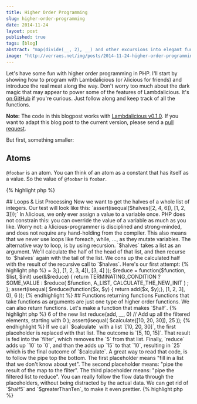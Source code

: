 ```yaml
---
title: Higher Order Programming
slug: higher-order-programming
date: 2014-11-24
layout: post
published: true
tags: [blog]
abstract: "map(divide(__, 2), __) and other excursions into elegant functional programming in PHP"
image: "http://verraes.net/img/posts/2014-11-24-higher-order-programming/sandwiches.png"
---
```




Let's have some fun with higher order programming in PHP. I'll start by showing how to program with Lambdalicious (or λlicious for friends) and introduce the real meat along the way. Don't worry too much about the dark magic that may appear to power some of the features of Lambdalicious. It's [on GitHub](https://github.com/mathiasverraes/lambdalicious) if you're curious. Just follow along and keep track of all the functions. 

**Note:** The code in this blogpost works with [Lambdalicious v0.1.0](https://github.com/mathiasverraes/lambdalicious/tree/v0.1.0). If you want to adapt this blog post to the current version, please send a [pull request](https://github.com/mathiasverraes/mathiasverraes.github.com/edit/master/_posts/2014-11-24-higher-order-programming.markdown).

But first, something smaller:

## Atoms

`@foobar` is an atom. You can think of an atom as a constant that has itself as a value. So the value of `@foobar` is `foobar`.

{% highlight php %}
<?php
require_once __DIR__ . 'path/to/src/Verraes/Lambdalicious/load.php';
assert(
    isatom(@foobar)
);
{% endhighlight %}

(Note that if you combine all the code in this post in a single file, it is executable and all assertions will pass.)

Unlike constants in PHP, atoms don't need to be defined before you use them. They are global and immutable.

Atoms are very useful for many things. Later on, we'll use them to refer to global functions, without needing to resort to quotes. In fact, the philosophy of λlicious is to remove syntactical noise, verbosity, and ceremony. To that effect, let's get rid of the `@` prefix. We can do that by affixing an atom using the `atom` function:

{% highlight php %}
<?php
atom(@foobar);
assert(
    isatom(foobar) // no @ prefix needed anymore
);
{% endhighlight %}

Once an atom is affixed, you can use it everywhere without the prefix. 

## Lists

Let's affix some atoms and make a list.

{% highlight php %}
<?php
atom(@a, @b, @c, @d);
assert(
    islist([a, b, c])
);
assert(isequal(
    cons(d, [a, b, c]),
    [d, a, b, c]
));
{% endhighlight %}

`cons($head, $tail)` constructs a list by adding `$head` to the front of the list `$tail`. In fact, the square brackets are nothing but a shortcut for a bunch of nested `cons`.

{% highlight php %}
<?php
assert(isequal(
    cons(a, cons(b, cons(c, []))),
    [a, b, c]
));
{% endhighlight %}

We can deconstruct lists by taking the `head`, which is the first element, or the `tail`, which is all the elements without the head.

{% highlight php %}
<?php
assert(isequal(
    head([a, b, c]),
    a
));
assert(isequal(
    tail([a, b, c]),
    [b, c]
));
{% endhighlight %}

Remember that `head` always returns an element, and `tail` returns a list.

## Functions

Now let's make a global function. Global means that we can reach it from anywhere.

{% highlight php %}
<?php
function half($x){ return divide($x, 2);}
assert(isequal(
    half(6),
    3
));
{% endhighlight %}

If we affix the function's name, we can refer to it by that atom.

{% highlight php %}
<?php
atom(@half);
assert(isequal(
    call(half, [6]),
    half(6)
));
{% endhighlight %}

We can also make locally scoped functions. We assign them to a variable that we can use to pass the function to another function.

{% highlight php %}
<?php
$half = function($x) { return divide($x, 2);};
assert(isequal(
    $half(3),
    call($half, [3])
));
{% endhighlight %}


## Conditionals

We'll need conditionals. In λlicious, they look like this:

{% highlight text %}
return
    condition1 ? result1 :
    (condition2 ? result2 :
    (condition3 ? result3 :
    (finalResult)));
{% endhighlight %}    

In other words, conditions are tried one after another until one of them evaluates to true. The value of the complete expression is the result that follows the first true condition. If none of the conditions evaluate to true, the finalResult is returned.

<img style="float:left;margin-right: 10px" src="/img/posts/2014-11-24-higher-order-programming/recursive_percy_small.jpg" alt="Recursive Percy">

## Loops & List Processing

Now we want to get the halves of a whole list of integers. Our test will look like this:
`assert(isequal($halves([2, 4, 6]), [1, 2, 3]));`


In λlicious, we only ever assign a value to a variable once. PHP does not constrain this: you can override the value of a variable as much as you like. Worry not: a λlicious-programmer is disciplined and strong-minded, and does not require any hand-holding from the compiler. This also means that we never use loops like foreach, while, ..., as they mutate variables. The alternative way to loop, is by using recursion.

`$halves` takes a list as an argument. We'll calculate the half of the head of that list, and then recurse to `$halves` again with the tail of the list. We cons up the calculated half with the result of the recursive call to `$halves`. Here's our first attempt:

{% highlight php %}
<?php
$halves1 = function($list) use(&$halves1) {
    return
         cons( // create a new list consisting of:
             divide(head($list), 2), // the half of the first element
             $halves1(tail($list)) // the halves of the remaining elements
         );
}
{% endhighlight %}

(The `use(&$halves1)` deserves some explanation. At this point in the code, `$halves1` is not yet defined. By closing it in our function by reference with `&`, we can call it at the point in the code where we reach `$halves1(tail($list))`. It's a little trick in PHP to recurse on locally scoped functions. Don't worry about it. When you get a `Notice: Undefined variable: foo`, just remember to add `use(&$foo)`.)

If we try to use `$halves1`, we crash with a message saying `HeadIsDefinedOnlyForNonEmptyLists`. The problem is that we are recursing, but we have not thought about how the loop stops. The λlicious-programmer accepts that mistakes happen, and draws lessons from it. From now on, whenever we recurse, we will think about the termination first.

As we are picking elements of our `$list`, it will become empty at some point. We'll need some place to store elements that we halved, so we add an accumulator called `$acc`, which starts as an empty list. Whe `$list` becomes empty, we return the accumulated values in `$acc`.

{% highlight php %}
<?php
$halves2 = function($list, $acc = []) use(&$halves2) {
    return
        isempty($list) ? $acc : // return $acc when we're done picking off items
        $halves2( // Recurse
            tail($list),
            cons( // Our new $acc will be our newly calculated half, 
                  // followed by the old $acc
                divide(head($list), 2),
                $acc
            )
        );
};
{% endhighlight %}

The assert still fails. Closer inspection learns that `$halves([2, 4, 6])` returns `[3, 2, 1]`. That makes sense: we keep consing up the halved head of the original list, to the accumulated list, so our `$acc` ends up backwards. That's easy to fix. We simply call `reverse` on `$acc` before returning it.

{% highlight php %}
<?php
$halves3 = function($list, $acc = []) use(&$halves3) {
    return
        isempty($list) ? reverse($acc) : // Reversing $acc at the last moment
        $halves3(
            tail($list),
            cons( // This is where our halved heads end up in the wrong order
                divide(head($list), 2),
                $acc
            )
        );
};
assert(isequal(
    $halves3([2, 4, 6]),
    [1, 2, 3]
));
{% endhighlight %}

`$halves3` passes our test. Recursion is great fun, and can be very rewarding. It's especially useful for making obvious jokes. If you feel you don't really get recursion, I advise you to read [this wonderful blog post](/2014/11/higher-order-programming/).

## Deduplication

`$halves3` works, but we're not quite happy with it. `divide(head($list), 2)` duplicates the logic of our `$half` function. Let's inject that function into our 4th version.

{% highlight php %}
<?php
$halves4 = function($half, $list, $acc = []) use(&$halves4) { 
    return
        isempty($list) ? reverse($acc) :
        $halves4(
            $half, // Don't forget to keep passing $half along to $halves4
            tail($list),
            cons(
                $half(head($list)), // Using our injected $half function
                $acc
            )
        );
};
assert(isequal(
        $halves4($half, [2, 4, 6]),
        [1, 2, 3]
    ));
{% endhighlight %}

`$halves4` is a higher order function: it takes another function as an argument. In our case, it applies this function to each element of `$list`. This pattern is actually quite common. So common indeed, that it has a name: map. We can simply rename `$halves4` and `$half` to be more generic.

{% highlight php %}
<?php
$map = function($function, $list, $acc = []) use(&$map) {
    return
        isempty($list) ? reverse($acc) :
        $map( // Recurse over map
            $function, // Passing $function along to the next call of $map
            tail($list),
            cons(
                $function(head($list)), // Using our injected $function
                $acc
            )
        );
};
assert(isequal(
        $map($half, [2, 4, 6]), // Map $half over the list
        [1, 2, 3]
    ));
{% endhighlight %}

(Later on we'll use the built-in global function `map` instead of our own `$map`, as it's a little smarter.)

## Filter and Reduce

`filter` and `reduce` are two other very commonly used higher order functions. They are globally defined in λlicious. The implementation is similar to that of `map`, so I'll leave them as an exercise to the λlicious student. We'll use them later in this post. Here's a skeleton to get you started:


{% highlight php %}
<?php
$filter = function($function, $list, $acc = []) use(&$filter) {
    return
        TERMINATING_CONDITION ? SOME_VALUE :
        $filter(
            $function,
            A_LIST,
            CALCULATE_THE_NEW_ACCUMULATOR
        )
        ;
};


assert(isequal(
    $filter(function($x) { return $x >= 3;}, [1, 2, 3, 4]),
    [3, 4]
));

$reduce = function($function, $list, $init) use(&$reduce) {
    return
        TERMINATING_CONDITION ? SOME_VALUE :
        $reduce(
            $function,
            A_LIST,
            CALCULATE_THE_NEW_INIT
        )
        ;
};

assert(isequal(
    $reduce(function($x, $y) { return add($x, $y);}, [1, 2, 3], 0),
    6
));

{% endhighlight %}
   

## Functions returning functions

Functions that take functions as arguments are just one type of higher order functions. We can also return functions. Let's make a function that makes `$half`.

{% highlight php %}
<?php
$halfMaker = function() {
    return function($x) { // make a new function and return it 
        return divide($x, 2);
    }; 
};
$half2 = $halfMaker();
assert(isequal(
    $half2(8),
    4
));
{% endhighlight %}

This may seem a little pointless. But this is actually a pattern as well. We've hardcoded the division by 2, but what if we want to make that number dynamic? We rename `$halfMaker` into `$divisionMaker` and take a number as an argument:

{% highlight php %}
<?php
$divisionMaker = function($y) {
    return function ($x) use ($y) { // make a closure with $y
        return divide($x, $y);
    };
};
$third = $divisionMaker(3);
assert(isequal(
    $third(9),
    3
));
{% endhighlight %}

We can make it even more generic. Right now, `division` is hardcoded into `$divisionMaker`. We can actually pass that function in as well. We rename `$divisionMaker` to `$partial`.

{% highlight php %}
<?php
$partial  = function($f, $y) {
    return function($x) use($f, $y) {
        return $f($x, $y);
    };
};
$third2 = $partial(divide, 3);
assert(isequal(
        $third2(9),
        3
    ));
{% endhighlight %}

`$partial` takes two arguments: a function `$f` and one argument `$y`. It returns a new function, which takes another argument `$x`, and return the result of `$f($x, $y)`. Partial function application is a nice example of higher order programming: you create new functions from existing functions. 

## Partial Function Application

Wouldn't it be nice if we had an elegant syntax to partially call functions? In λlicious, many functions already feature partial function application by default:

{% highlight php %}
<?php
$half3 = divide(__, 2); // returns a function $f($x){ return divide($x, 2); }
assert(isequal(
    $half3(8), 4
));
$increment = add(1, __); // returns a function $f($y){ return add(1, $y); }
assert(isequal(
    $increment(5), 6
));
{% endhighlight %}

The double underscores are placeholders: You can think of them as arguments that you don't know yet, and that you'll fill in later. Partial function application allows you to define behaviour in one place, and then process data using that behaviour, in another place. It's great way of writing compact, highly reusable, highly readable code. It might take some getting used to, but once you get it, you don't want to code without it anymore. Here's an example with `map`:

{% highlight php %}
<?php
$halves5 = map($half, __);
// elsewhere:
assert(isequal(
    $halves5([2, 4, 6]),
    [1, 2, 3]
));
{% endhighlight %}

At the point where we use `$halves5`, we don't need to know that internally, it's actually a map of `$half`.

## Composition

Sometimes you need a function that is composed of other functions. If we want to half a value and then add one, we can make a function that does the work for us:

{% highlight php %}
<?php
$halfAndIncrementMaker = function($half3, $increment) {
    return function($x) use ($half3, $increment) {
        return $increment($half3($x));
    };
};
$halfAndIncrement = $halfAndIncrementMaker($half3, $increment);
assert(isequal(
    $halfAndIncrement(10), 6
));
{% endhighlight %}

Once again, we'll turn our `$halfAndIncrementMaker` into a more generic function, called `compose`. It's another example of a higher order function: it takes functions as arguments and returns a new function.

{% highlight php %}
<?php
$compose = function($f, $g) {
    return function($x) use ($f, $g) {
        return $g($f($x));
    };
};
$halfAndIncrement = $compose($half3, $increment);
assert(isequal(
        $halfAndIncrement(10), 6
    ));
{% endhighlight %}

`$compose` creates a function that calls `$f` on `$x`, and then calls `$g` on the result of that. The built--in `compose` is a little bit smarter and accepts more than two arguments. 

## Piping

`pipe` is the same as `compose`, but it applies the functions in reverse. In my opinion, it is more natural to read. Think of pipes and filters in Linux. All together now:

{% highlight php %}
<?php
$half5 = divide(__, 2);
$greaterThanSix = gt(__, 6);
$calculate = pipe( // pipe returns a new function
    map($half5, __),  // Half all the elements of a list
    filter($greaterThanSix, __), // Keep only the elements > 6 of the new list
    reduce(add, __, 0) // Add up all the filtered elements, starting with 0
);
assert(isequal(
    $calculate([10, 20, 30]),
    25
));
{% endhighlight %}

If we call `$calculate` with a list `[10, 20, 30]`, the first placeholder is replaced with that list. The outcome is `[5, 10, 15]`. That result is fed into the `filter`, which removes the `5` from that list. Finally, `reduce` adds up `10` to `0`, and than the adds up `15` to that `10`, resulting in `25`  which is the final outcome of `$calculate`.

A great way to read that code, is to follow the pipe top the bottom. The first placeholder means "fill in a list that we don't know about yet". The second placeholder means: "pipe the result of the map to the filter". The third placeholder means: "pipe the filtered list to reduce". You can really follow the flow data through the placeholders, without being distracted by the actual data. 

We can get rid of `$half5` and `$greaterThanTen`, to make it even prettier.

{% highlight php %}
<?php
$calculate2 = pipe(
    map(divide(__, 2), __),
    filter(gt(__, 6), __),
    reduce(add, __, 0)
);
{% endhighlight %}

We've now expressed a calculation as a composition of partially applied functions. It's compact, elegant, and to the point. If you have trouble understanding what's going on, you can inject some `dump` functions along the way:

{% highlight php %}
<?php
$calculate3 = pipe(
    map(divide(__, 2), __),
    dump,
    filter(gt(__, 6), __),
    dump,
    reduce(add, __, 0)
);
{% endhighlight %}


Imagine you had to write all that in traditional procedural PHP. The beauty is that we separates the definition of how data flows through the functions, from having to deal with the actual data. From a small set of primitive functions, we can build ever more complex abstractions. And that is the point of higher order programming.


## Lambdalicious and PHP

Keep in mind that, at the time of writing, λlicious is not stable and might already have changed since you read this. Lambdalicious is not fit for any purpose. If you use it in production and everything breaks, your friends will laugh at you behind your back. I will provide a shoulder to cry on at twice my normal consultancy rates, while saying "I told you so."

The reason it can not work is that PHP is not suitable for recursion. Some languages have something called tail call optimization, which means that if the last expression is recursive, the compiler will make a jump. The call stack does not increase, and all is well.

PHP will either run out of memory (*Fatal error: Allowed memory size of X bytes exhausted*) or, if you have XDebug installed, it will stop at a 100 calls by default. (*PHP Fatal error:  Maximum function nesting level of '100' reached, aborting*). You can increase `xdebug.max_nesting_level` in php.ini. HHVM overflows (*Fatal error: Stack overflow*). I promise to send some fine Belgian beer or chocolates to whoever fixes this in PHP or HHVM.

## Links

- [Lambdalicious on GitHub](https://github.com/mathiasverraes/lambdalicious)
- [The full code for this blog post](https://gist.github.com/mathiasverraes/4b76822c6be565a092f7)
